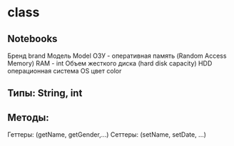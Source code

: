 # class

## Notebooks
Бренд brand
Модель Model
ОЗУ - оперативная память (Random Access Memory) RAM - int
Объем жесткого диска  (hard disk capacity) HDD
операционная система OS
цвет color

## Типы: String, int

## Методы:
Геттеры: (getName, getGender,...)
Сеттеры: (setName, setDate, ...)




